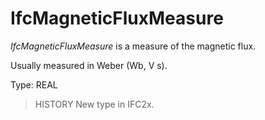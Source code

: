 # IfcMagneticFluxMeasure

_IfcMagneticFluxMeasure_ is a measure of the magnetic flux.
<!-- end of short definition -->


Usually measured in Weber (Wb, V s).

Type: REAL

> HISTORY New type in IFC2x.
